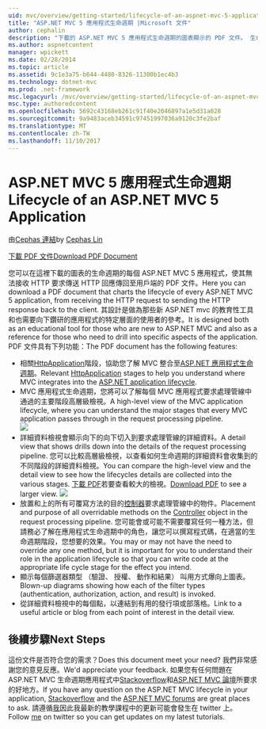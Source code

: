 ```yaml
---
uid: mvc/overview/getting-started/lifecycle-of-an-aspnet-mvc-5-application
title: "ASP.NET MVC 5 應用程式生命週期 |Microsoft 文件"
author: cephalin
description: "下載的 ASP.NET MVC 5 應用程式生命週期的圖表顯示的 PDF 文件。 生命週期本文提供 MVC 生命週期的高層級檢視..."
ms.author: aspnetcontent
manager: wpickett
ms.date: 02/28/2014
ms.topic: article
ms.assetid: 9c1e3a75-b644-4480-8326-11300b1ec4b3
ms.technology: dotnet-mvc
ms.prod: .net-framework
msc.legacyurl: /mvc/overview/getting-started/lifecycle-of-an-aspnet-mvc-5-application
msc.type: authoredcontent
ms.openlocfilehash: 5692c43168eb261c91f40e2046897a1e5d31a028
ms.sourcegitcommit: 9a9483aceb34591c97451997036a9120c3fe2baf
ms.translationtype: MT
ms.contentlocale: zh-TW
ms.lasthandoff: 11/10/2017
---
```

<a name="lifecycle-of-an-aspnet-mvc-5-application"></a><span data-ttu-id="e27b2-104">ASP.NET MVC 5 應用程式生命週期</span><span class="sxs-lookup"><span data-stu-id="e27b2-104">Lifecycle of an ASP.NET MVC 5 Application</span></span>
====================
<span data-ttu-id="e27b2-105">由[Cephas 連結](https://github.com/cephalin)</span><span class="sxs-lookup"><span data-stu-id="e27b2-105">by [Cephas Lin](https://github.com/cephalin)</span></span>

[<span data-ttu-id="e27b2-106">下載 PDF 文件</span><span class="sxs-lookup"><span data-stu-id="e27b2-106">Download PDF Document</span></span>](lifecycle-of-an-aspnet-mvc-5-application/_static/lifecycle-of-an-aspnet-mvc-5-application1.pdf)

<span data-ttu-id="e27b2-107">您可以在這裡下載的圖表的生命週期的每個 ASP.NET MVC 5 應用程式，使其無法接收 HTTP 要求傳送 HTTP 回應傳回至用戶端的 PDF 文件。</span><span class="sxs-lookup"><span data-stu-id="e27b2-107">Here you can download a PDF document that charts the lifecycle of every ASP.NET MVC 5 application, from receiving the HTTP request to sending the HTTP response back to the client.</span></span> <span data-ttu-id="e27b2-108">其設計是做為那些新 ASP.NET mvc 的教育性工具和也需要向下鑽研的應用程式的特定層面的使用者的參考。</span><span class="sxs-lookup"><span data-stu-id="e27b2-108">It is designed both as an educational tool for those who are new to ASP.NET MVC and also as a reference for those who need to drill into specific aspects of the application.</span></span> <span data-ttu-id="e27b2-109">PDF 文件具有下列功能：</span><span class="sxs-lookup"><span data-stu-id="e27b2-109">The PDF document has the following features:</span></span>

- <span data-ttu-id="e27b2-110">相關[HttpApplication](https://msdn.microsoft.com/en-us/library/system.web.httpapplication.aspx)階段，協助您了解 MVC 整合至[ASP.NET 應用程式生命週期](https://msdn.microsoft.com/en-us/library/bb470252.aspx)。</span><span class="sxs-lookup"><span data-stu-id="e27b2-110">Relevant [HttpApplication](https://msdn.microsoft.com/en-us/library/system.web.httpapplication.aspx) stages to help you understand where MVC integrates into the [ASP.NET application lifecycle](https://msdn.microsoft.com/en-us/library/bb470252.aspx).</span></span>
- <span data-ttu-id="e27b2-111">MVC 應用程式生命週期，您將可以了解每個 MVC 應用程式要求處理管線中通過的主要階段高層級檢視。</span><span class="sxs-lookup"><span data-stu-id="e27b2-111">A high-level view of the MVC application lifecycle, where you can understand the major stages that every MVC application passes through in the request processing pipeline.</span></span>  
    ![](lifecycle-of-an-aspnet-mvc-5-application/_static/image1.jpg)
- <span data-ttu-id="e27b2-112">詳細資料檢視會顯示向下的向下切入到要求處理管線的詳細資料。</span><span class="sxs-lookup"><span data-stu-id="e27b2-112">A detail view that shows drills down into the details of the request processing pipeline.</span></span> <span data-ttu-id="e27b2-113">您可以比較高層級檢視，以查看如何生命週期的詳細資料會收集到的不同階段的詳細資料檢視。</span><span class="sxs-lookup"><span data-stu-id="e27b2-113">You can compare the high-level view and the detail view to see how the lifecycles details are collected into the various stages.</span></span> <span data-ttu-id="e27b2-114">[下載 PDF](lifecycle-of-an-aspnet-mvc-5-application/_static/lifecycle-of-an-aspnet-mvc-5-application1.pdf)若要查看較大的檢視。</span><span class="sxs-lookup"><span data-stu-id="e27b2-114">[Download PDF](lifecycle-of-an-aspnet-mvc-5-application/_static/lifecycle-of-an-aspnet-mvc-5-application1.pdf) to see a larger view.</span></span>
    ![](lifecycle-of-an-aspnet-mvc-5-application/_static/image2.jpg)
- <span data-ttu-id="e27b2-115">放置和上的所有可覆寫方法的目的[控制器](https://msdn.microsoft.com/en-us/library/system.web.mvc.controller.aspx)要求處理管線中的物件。</span><span class="sxs-lookup"><span data-stu-id="e27b2-115">Placement and purpose of all overridable methods on the [Controller](https://msdn.microsoft.com/en-us/library/system.web.mvc.controller.aspx) object in the request processing pipeline.</span></span> <span data-ttu-id="e27b2-116">您可能會或可能不需要覆寫任何一種方法，但請務必了解在應用程式生命週期中的角色，讓您可以撰寫程式碼，在適當的生命週期階段，您想要的效果。</span><span class="sxs-lookup"><span data-stu-id="e27b2-116">You may or may not have the need to override any one method, but it is important for you to understand their role in the application lifecycle so that you can write code at the appropriate life cycle stage for the effect you intend.</span></span>
- <span data-ttu-id="e27b2-117">顯示每個篩選器類型 （驗證、 授權、 動作和結果） 叫用方式爆向上圖表。</span><span class="sxs-lookup"><span data-stu-id="e27b2-117">Blown-up diagrams showing how each of the filter types (authentication, authorization, action, and result) is invoked.</span></span>
- <span data-ttu-id="e27b2-118">從詳細資料檢視中的每個點，以連結到有用的發行項或部落格。</span><span class="sxs-lookup"><span data-stu-id="e27b2-118">Link to a useful article or blog from each point of interest in the detail view.</span></span>


## <a name="next-steps"></a><span data-ttu-id="e27b2-119">後續步驟</span><span class="sxs-lookup"><span data-stu-id="e27b2-119">Next Steps</span></span>

<span data-ttu-id="e27b2-120">這份文件是否符合您的需求？</span><span class="sxs-lookup"><span data-stu-id="e27b2-120">Does this document meet your need?</span></span> <span data-ttu-id="e27b2-121">我們非常感謝您的意見反應。</span><span class="sxs-lookup"><span data-stu-id="e27b2-121">We'd appreciate your feedback.</span></span> <span data-ttu-id="e27b2-122">如果您有任何問題在 ASP.NET MVC 生命週期應用程式中[Stackoverflow](http://stackoverflow.com/help)和[ASP.NET MVC 論壇](https://forums.asp.net/1146.aspx)所要求的好地方。</span><span class="sxs-lookup"><span data-stu-id="e27b2-122">If you have any question on the ASP.NET MVC lifecycle in your application, [Stackoverflow](http://stackoverflow.com/help) and the [ASP.NET MVC forums](https://forums.asp.net/1146.aspx) are great places to ask.</span></span> <span data-ttu-id="e27b2-123">請遵循[我](https://twitter.com/Cephas_MSFT)因此我最新的教學課程中的更新可能會發生在 twitter 上。</span><span class="sxs-lookup"><span data-stu-id="e27b2-123">Follow [me](https://twitter.com/Cephas_MSFT) on twitter so you can get updates on my latest tutorials.</span></span>

